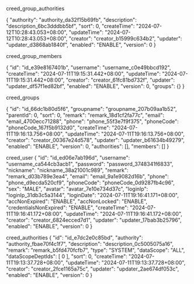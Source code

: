 

creed_group_authorities

{
  "authority": "authority_da32f15b69fb",
  "description": "description_6bc3dddbb5bf",
  "sort": 0,
  "createTime": "2024-07-12T10:28:43.053+08:00",
  "updateTime": "2024-07-12T10:28:43.053+08:00",
  "creator": "creator_b15999c634b2",
  "updater": "updater_d3868ab1840f",
  "enabled": "ENABLE",
  "version": 0
}


creed_group_members


{
"id": "id_e39e8167401b",
"username": "username_c0e49bbcd192",
"createTime": "2024-07-11T19:15:31.442+08:00",
"updateTime": "2024-07-11T19:15:31.442+08:00",
"creator": "creator_61fc81bd732f",
"updater": "updater_df57f1ed82bf",
"enabled": "ENABLE",
"version": 0,
"groups": {}
}


creed_groups

{
"id": "id_66dc1b80d5f6",
"groupname": "groupname_207b09aa1b52",
"parentId": 0,
"sort": 0,
"remark": "remark_18d1cf2fa77c",
"email": "email_4700ecc71288",
"phone": "phone_55f3e7f9f375",
"phoneCode": "phoneCode_167f5b9132d0",
"createTime": "2024-07-11T19:16:13.756+08:00",
"updateTime": "2024-07-11T19:16:13.756+08:00",
"creator": "creator_00367e24d578",
"updater": "updater_b61634b49279",
"enabled": "ENABLE",
"version": 0,
"authorities": [],
"members": []
}


creed_user
{
  "id": "id_ed06e7ab196d",
  "username": "username_ca544cb3acb1",
  "password": "password_3748341f6833",
  "nickname": "nickname_38a21001c989",
  "remark": "remark_d03b789e3ea4",
  "email": "email_9a1e9082d16b",
  "phone": "phone_d9ecda520cf9",
  "phoneCode": "phoneCode_0d9287fb4c96",
  "sex": "MALE",
  "avatar": "avatar_7e10e734d37c",
  "loginIp": "loginIp_31db3c5a3144",
  "loginDate": "2024-07-11T19:16:41.171+08:00",
  "accNonExpired": "ENABLE",
  "accNonLocked": "ENABLE",
  "credentialsNonExpired": "ENABLE",
  "createTime": "2024-07-11T19:16:41.172+08:00",
  "updateTime": "2024-07-11T19:16:41.172+08:00",
  "creator": "creator_6824ecced7d1",
  "updater": "updater_17bab3b25796",
  "enabled": "ENABLE",
  "version": 0
}

creed_authorities
{
  "id": "id_e7dc2e0c85bd",
  "authority": "authority_fbae70f4c1f7",
  "description": "description_0c5005075a16",
  "remark": "remark_b5fd470fcfb7",
  "type": "SYSTEM",
  "dataScope": "ALL",
  "dataScopeDeptIds": [ 0 ],
  "sort": 0,
  "createTime": "2024-07-11T19:13:37.728+08:00",
  "updateTime": "2024-07-11T19:13:37.728+08:00",
  "creator": "creator_2fce1165a75c",
  "updater": "updater_2ae674df053c",
  "enabled": "ENABLE",
  "version": 0
}
